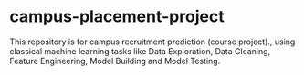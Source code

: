 # campus-placement-project
 This repository is for campus recruitment prediction (course project)., using classical machine learning tasks like Data Exploration, Data Cleaning,  Feature Engineering, Model Building and Model Testing.
